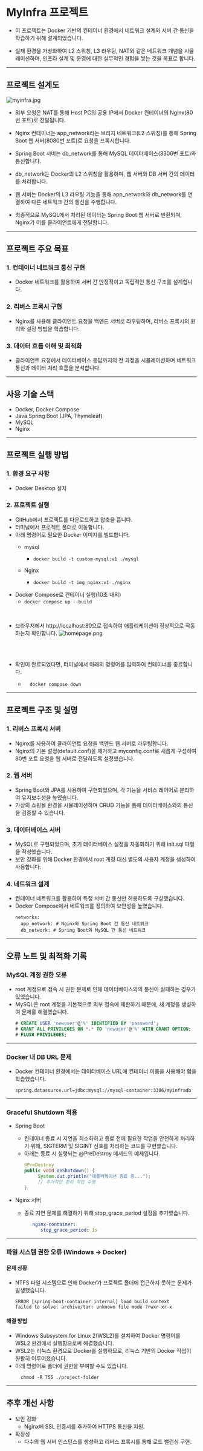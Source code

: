 # MyInfra 프로젝트

- 이 프로젝트는 Docker 기반의 컨테이너 환경에서 네트워크 설계와 서버 간 통신을 학습하기 위해 설계되었습니다.

- 실제 환경을 가상화하여 L2 스위칭, L3 라우팅, NAT와 같은 네트워크 개념을 시뮬레이션하며, 인프라 설계 및 운영에 대한 실무적인 경험을 쌓는 것을 목표로 합니다.

<hr />



## 프로젝트 설계도
  ![myinfra.jpg](readme_img%2Fmyinfra.jpg)

- 외부 요청은 NAT를 통해 Host PC의 공용 IP에서 Docker 컨테이너의 Nginx(80번 포트)로 전달됩니다.

- Nginx 컨테이너는 app_network라는 브리지 네트워크(L2 스위칭)를 통해 Spring Boot 웹 서버(8080번 포트)로 요청을 프록시합니다.

- Spring Boot 서버는 db_network를 통해 MySQL 데이터베이스(3306번 포트)와 통신합니다.

- db_network는 Docker의 L2 스위칭을 활용하며, 웹 서버와 DB 서버 간의 데이터를 처리합니다.

- 웹 서버는 Docker의 L3 라우팅 기능을 통해 app_network와 db_network를 연결하여 다른 네트워크 간의 통신을 수행합니다.

- 최종적으로 MySQL에서 처리된 데이터는 Spring Boot 웹 서버로 반환되며, Nginx가 이를 클라이언트에게 전달합니다.


<hr />


## 프로젝트 주요 목표
### 1. 컨테이너 네트워크 통신 구현
  - Docker 네트워크를 활용하여 서버 간 안정적이고 독립적인 통신 구조를 설계합니다.

### 2. 리버스 프록시 구현
- Nginx를 사용해 클라이언트 요청을 백엔드 서버로 라우팅하며, 리버스 프록시의 원리와 설정 방법을 학습합니다.

### 3. 데이터 흐름 이해 및 최적화
- 클라이언트 요청에서 데이터베이스 응답까지의 전 과정을 시뮬레이션하며 네트워크 통신과 데이터 처리 흐름을 분석합니다.


<hr />


## 사용 기술 스택
- Docker, Docker Compose
- Java Spring Boot (JPA, Thymeleaf)
- MySQL 
- Nginx


<hr />


## 프로젝트 실행 방법
### 1. 환경 요구 사항
- Docker Desktop 설치


### 2. 프로젝트 실행
- GitHub에서 프로젝트를 다운로드하고 압축을 풉니다.
- 터미널에서 프로젝트 폴더로 이동합니다.
- 아래 명령어로 필요한 Docker 이미지를 빌드합니다.
  - mysql
    - ```shell
      docker build -t custom-mysql:v1 ./mysql
      ```

  - Nginx
    - ```shell
      docker build -t img_nginx:v1 ./nginx
      ```
- Docker Compose로 컨테이너 실행(10초 내외)
  - ```docker compose up --build```

<br />

-  브라우저에서 http://localhost:80으로 접속하여 애플리케이션이 정상적으로 작동하는지 확인합니다.
![homepage.png](readme_img%2Fhomepage.png)

<br /><br />
   
- 확인이 완료되었다면, 터미널에서 아래의 명령어를 입력하여 컨테이너를 종료합니다.
  - ```shell
      docker compose down
      ```
<hr />

## 프로젝트 구조 및 설명
### 1. 리버스 프록시 서버
- Nginx를 사용하여 클라이언트 요청을 백엔드 웹 서버로 라우팅합니다. 
- Nginx의 기본 설정(default.conf)을 제거하고 myconfig.conf로 새롭게 구성하여 80번 포트 요청을 웹 서버로 전달하도록 설정했습니다.


### 2. 웹 서버
- Spring Boot와 JPA를 사용하여 구현되었으며, 각 기능을 서비스 레이어로 분리하여 유지보수성을 높였습니다. 
- 가상의 쇼핑몰 환경을 시뮬레이션하며 CRUD 기능을 통해 데이터베이스와의 통신을 검증할 수 있습니다.

### 3. 데이터베이스 서버
- MySQL로 구현되었으며, 초기 데이터베이스 설정을 자동화하기 위해 init.sql 파일을 작성했습니다.
- 보안 강화를 위해 Docker 환경에서 root 계정 대신 별도의 사용자 계정을 생성하여 사용합니다.


### 4. 네트워크 설계
- 컨테이너 네트워크를 활용하여 특정 서버 간 통신만 허용하도록 구성했습니다.
- Docker Compose에서 네트워크를 정의하여 보안성을 높였습니다.
  ```
  networks:
    app_network: # Nginx와 Spring Boot 간 통신 네트워크
    db_network: # Spring Boot와 MySQL 간 통신 네트워크
  ```

<hr />

## 오류 노트 및 최적화 기록
### MySQL 계정 권한 오류
- root 계정으로 접속 시 권한 문제로 인해 데이터베이스와의 통신이 실패하는 경우가 있었습니다.
- MySQL은 root 계정을 기본적으로 외부 접속에 제한하기 때문에, 새 계정을 생성하여 문제를 해결했습니다.
  ```sql
  # CREATE USER 'newuser'@'%' IDENTIFIED BY 'password';
  # GRANT ALL PRIVILEGES ON *.* TO 'newuser'@'%' WITH GRANT OPTION;
  # FLUSH PRIVILEGES;
  ```

<hr />

### Docker 내 DB URL 문제
- Docker 컨테이너 환경에서는 데이터베이스 URL에 컨테이너 이름을 사용해야 함을 학습했습니다.
  ```properties
  spring.datasource.url=jdbc:mysql://mysql-container:3306/myinfradb
  ```

<hr />  

### Graceful Shutdown 적용
- Spring Boot
    - 컨테이너 종료 시 지연을 최소화하고 종료 전에 필요한 작업을 안전하게 처리하기 위해, SIGTERM 및 SIGINT 신호를 처리하는 코드를 구현했습니다.
    - 아래는 종료 시 실행되는 @PreDestroy 메서드의 예제입니다.
       ```java
       @PreDestroy
       public void onShutdown() {
            System.out.println("애플리케이션 종료 중...");
            // 추가적인 정리 작업 수행
       }
      ```

- Nginx 서버
    - 종료 지연 문제를 해결하기 위해 stop_grace_period 설정을 추가했습니다.
      ```yaml
         nginx-container:
            stop_grace_period: 1s 
      ```

<hr />

### 파일 시스템 권한 오류 (Windows → Docker)

#### 문제 상황 
- NTFS 파일 시스템으로 인해 Docker가 프로젝트 폴더에 접근하지 못하는 문제가 발생했습니다.
  ```shell
  ERROR [spring-boot-container internal] load build context
  failed to solve: archive/tar: unknown file mode ?rwxr-xr-x
  ```

#### 해결 방법
- Windows Subsystem for Linux 2(WSL2)를 설치하여 Docker 명령어를 WSL2 환경에서 실행함으로써 해결했습니다. 
- WSL2는 리눅스 환경으로 Docker를 실행하므로, 리눅스 기반의 Docker 작업이 원활히 이루어졌습니다.
- 아래 명령어로 폴더에 권한을 부여할 수도 있습니다.
  ```shell
    chmod -R 755 ./project-folder
  ```

<hr />

## 추후 개선 사항
- 보안 강화
  - Nginx에 SSL 인증서를 추가하여 HTTPS 통신을 지원.
- 확장성
  - 다수의 웹 서버 인스턴스를 생성하고 리버스 프록시를 통해 로드 밸런싱 구현. 